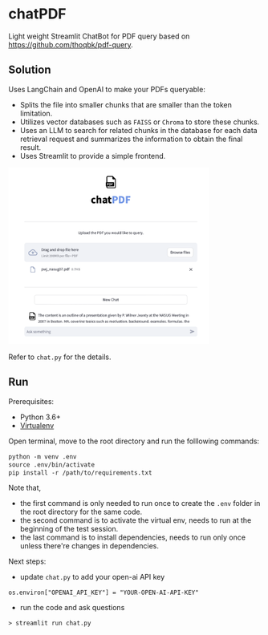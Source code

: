 # chatPDF
Light weight Streamlit ChatBot for PDF query based on https://github.com/thoqbk/pdf-query.

## Solution
Uses LangChain and OpenAI to make your PDFs queryable:
- Splits the file into smaller chunks that are smaller than the token limitation.
- Utilizes vector databases such as `FAISS` or `Chroma` to store these chunks.
- Uses an LLM to search for related chunks in the database for each data retrieval request and summarizes the information to obtain the final result.
- Uses Streamlit to provide a simple frontend.

<img src='example_gui.png' width='400'>


Refer to `chat.py` for the details.

## Run
Prerequisites:
- Python 3.6+
- [Virtualenv](https://docs.python.org/3/library/venv.html)

Open terminal, move to the root directory and run the folllowing commands:
```
python -m venv .env
source .env/bin/activate
pip install -r /path/to/requirements.txt
```
Note that,
- the first command is only needed to run once to create the `.env` folder in the root directory for the same code.
- the second command is to activate the virtual env, needs to run at the beginning of the test session.
- the last command is to install dependencies, needs to run only once unless there're changes in dependencies.

Next steps:
- update `chat.py` to add your open-ai API key
```
os.environ["OPENAI_API_KEY"] = "YOUR-OPEN-AI-API-KEY"
```
- run the code and ask questions
```
> streamlit run chat.py 
```

